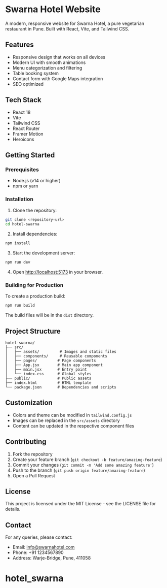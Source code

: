 # Swarna Hotel Website

A modern, responsive website for Swarna Hotel, a pure vegetarian restaurant in Pune. Built with React, Vite, and Tailwind CSS.

## Features

- Responsive design that works on all devices
- Modern UI with smooth animations
- Menu categorization and filtering
- Table booking system
- Contact form with Google Maps integration
- SEO optimized

## Tech Stack

- React 18
- Vite
- Tailwind CSS
- React Router
- Framer Motion
- Heroicons

## Getting Started

### Prerequisites

- Node.js (v14 or higher)
- npm or yarn

### Installation

1. Clone the repository:
```bash
git clone <repository-url>
cd hotel-swarna
```

2. Install dependencies:
```bash
npm install
```

3. Start the development server:
```bash
npm run dev
```

4. Open [http://localhost:5173](http://localhost:5173) in your browser.

### Building for Production

To create a production build:

```bash
npm run build
```

The build files will be in the `dist` directory.

## Project Structure

```
hotel-swarna/
├── src/
│   ├── assets/         # Images and static files
│   ├── components/     # Reusable components
│   ├── pages/         # Page components
│   ├── App.jsx        # Main app component
│   ├── main.jsx       # Entry point
│   └── index.css      # Global styles
├── public/            # Public assets
├── index.html         # HTML template
└── package.json       # Dependencies and scripts
```

## Customization

- Colors and theme can be modified in `tailwind.config.js`
- Images can be replaced in the `src/assets` directory
- Content can be updated in the respective component files

## Contributing

1. Fork the repository
2. Create your feature branch (`git checkout -b feature/amazing-feature`)
3. Commit your changes (`git commit -m 'Add some amazing feature'`)
4. Push to the branch (`git push origin feature/amazing-feature`)
5. Open a Pull Request

## License

This project is licensed under the MIT License - see the LICENSE file for details.

## Contact

For any queries, please contact:
- Email: info@swarnahotel.com
- Phone: +91 1234567890
- Address: Warje-Bridge, Pune, 411058
# hotel_swarna
